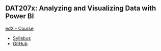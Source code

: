 ## DAT207x: Analyzing and Visualizing Data with Power BI
[edX - Course](https://courses.edx.org/courses/course-v1:Microsoft+DAT207x+2T2018/course/)

* [Syllabus](https://prod-edxapp.edx-cdn.org/assets/courseware/v1/547b1a8915e1bf0d9a94bbab517a7eed/asset-v1:Microsoft+DAT207x+2T2018+type@asset+block/DAT207x_Syllabus.pdf)
* [GitHub](https://github.com/MicrosoftLearning/Analyzing-Visualizing-Data-PowerBI)
